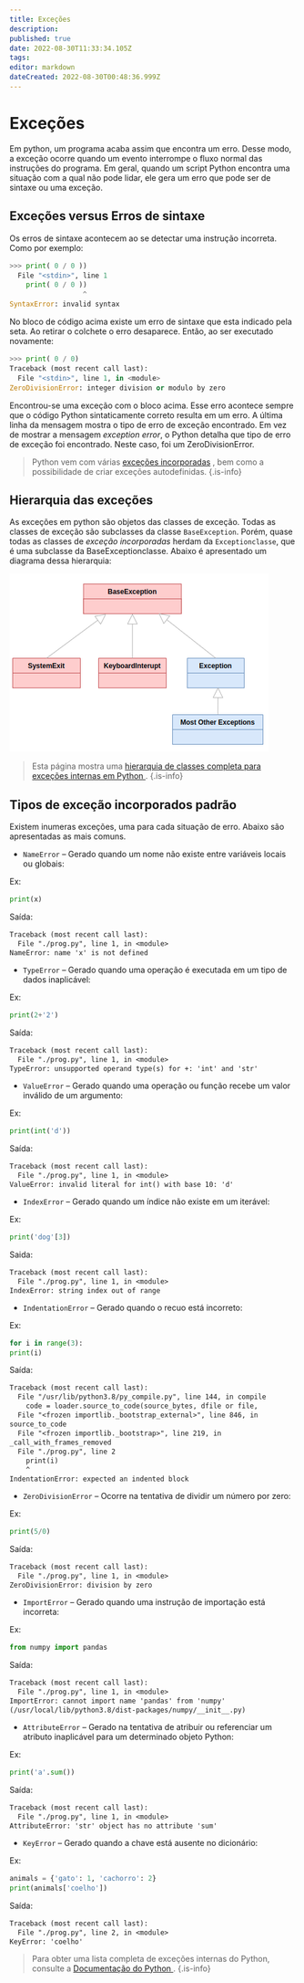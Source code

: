 ```yaml
---
title: Exceções
description: 
published: true
date: 2022-08-30T11:33:34.105Z
tags: 
editor: markdown
dateCreated: 2022-08-30T00:48:36.999Z
---
```


# Exceções
Em python, um programa acaba assim que encontra um erro. Desse modo, a exceção ocorre quando um evento interrompe o fluxo normal das instruções do programa. Em geral, quando um script Python encontra uma situação com a qual não pode lidar, ele gera um erro que pode ser de sintaxe ou uma exceção.

## Exceções versus Erros de sintaxe
Os erros de sintaxe acontecem ao se detectar uma instrução incorreta. Como por exemplo:

```python
>>> print( 0 / 0 ))
  File "<stdin>", line 1
    print( 0 / 0 ))
                  ^
SyntaxError: invalid syntax
```

No bloco de código acima existe um erro de sintaxe que esta indicado pela seta. Ao retirar o colchete o erro desaparece. Então, ao ser executado novamente:

```python
>>> print( 0 / 0)
Traceback (most recent call last):
  File "<stdin>", line 1, in <module>
ZeroDivisionError: integer division or modulo by zero
```

Encontrou-se uma exceção com o bloco acima. Esse erro acontece sempre  que o código Python sintaticamente correto resulta em um erro. A última linha da mensagem mostra o tipo de erro de exceção encontrado. Em vez de mostrar a mensagem *exception error*, o Python detalha que tipo de erro de exceção foi encontrado. Neste caso, foi um ZeroDivisionError. 

> Python vem com várias [exceções  incorporadas](https://docs.python.org/3/library/exceptions.html) , bem como a possibilidade de criar exceções autodefinidas.
{.is-info}

## Hierarquia das exceções

As exceções em python são objetos das classes de exceção. Todas as classes de exceção são subclasses da classe `BaseException`.
Porém, quase todas as classes de *exceção incorporadas* herdam da `Exceptionclasse`, que é uma subclasse da BaseExceptionclasse. Abaixo é apresentado um diagrama dessa hierarquia:

![excecoes.png](/excecoes.png)

> Esta página mostra uma [hierarquia de classes completa para exceções internas em Python ](https://docs.python.org/3/library/exceptions.html#exception-hierarchy).
{.is-info}

## Tipos de exceção incorporados padrão

Existem inumeras exceções, uma para cada situação de erro. Abaixo são apresentadas as mais comuns.

- `NameError` – Gerado quando um nome não existe entre variáveis locais ou globais:

Ex:
```python
print(x)
```

Saída:
```
Traceback (most recent call last):
  File "./prog.py", line 1, in <module>
NameError: name 'x' is not defined
```

- `TypeError` – Gerado quando uma operação é executada em um tipo de dados inaplicável:

Ex:
```python
print(2+'2')
```
Saída:
```
Traceback (most recent call last):
  File "./prog.py", line 1, in <module>
TypeError: unsupported operand type(s) for +: 'int' and 'str'
```

- `ValueError` – Gerado quando uma operação ou função recebe um valor inválido de um argumento:

Ex:
```python
print(int('d'))
```
Saída:
```
Traceback (most recent call last):
  File "./prog.py", line 1, in <module>
ValueError: invalid literal for int() with base 10: 'd'
```

- `IndexError` – Gerado quando um índice não existe em um iterável:

Ex:
```python
print('dog'[3])
```
Saida:
```
Traceback (most recent call last):
  File "./prog.py", line 1, in <module>
IndexError: string index out of range
```
- `IndentationError` – Gerado quando o recuo está incorreto:

Ex:
```python
for i in range(3):
print(i)
```
Saída:
```
Traceback (most recent call last):
  File "/usr/lib/python3.8/py_compile.py", line 144, in compile
    code = loader.source_to_code(source_bytes, dfile or file,
  File "<frozen importlib._bootstrap_external>", line 846, in source_to_code
  File "<frozen importlib._bootstrap>", line 219, in _call_with_frames_removed
  File "./prog.py", line 2
    print(i)
    ^
IndentationError: expected an indented block
```

- `ZeroDivisionError` – Ocorre na tentativa de dividir um número por zero:

Ex:
```python
print(5/0)
```
Saída:
```
Traceback (most recent call last):
  File "./prog.py", line 1, in <module>
ZeroDivisionError: division by zero
```

- `ImportError` – Gerado quando uma instrução de importação está incorreta:

Ex:
```python
from numpy import pandas
```
Saída:
```
Traceback (most recent call last):
  File "./prog.py", line 1, in <module>
ImportError: cannot import name 'pandas' from 'numpy' (/usr/local/lib/python3.8/dist-packages/numpy/__init__.py)
```

- `AttributeError` – Gerado na tentativa de atribuir ou referenciar um atributo inaplicável para um determinado objeto Python:

Ex: 
```python
print('a'.sum())
```
Saída:
```
Traceback (most recent call last):
  File "./prog.py", line 1, in <module>
AttributeError: 'str' object has no attribute 'sum'
```

- `KeyError` – Gerado quando a chave está ausente no dicionário:

Ex:
```python
animals = {'gato': 1, 'cachorro': 2}
print(animals['coelho'])

```
Saída:
```
Traceback (most recent call last):
  File "./prog.py", line 2, in <module>
KeyError: 'coelho'
```
> Para obter uma lista completa de exceções internas do Python, consulte a [Documentação do Python ](https://docs.python.org/3/library/exceptions.html).
{.is-info}




